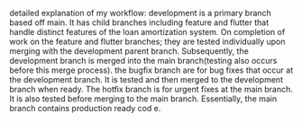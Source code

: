 detailed explanation of my workflow: development is a primary branch based off main. It has child branches including feature and flutter that handle distinct features of the loan amortization system. On completion of work on the feature and flutter branches; they are tested individually upon merging with the development parent branch. Subsequently, the development branch is merged into the main branch(testing also occurs before this merge process). the bugfix branch are for bug fixes that occur at the development branch. It is tested and then merged to the development branch when ready. The hotfix branch is for urgent fixes at the main branch. It is also tested before merging to the main branch. Essentially, the main branch contains production ready cod e.